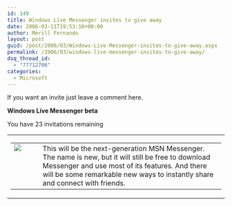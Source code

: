 ```yaml
---
id: 149
title: Windows Live Messenger invites to give away
date: 2006-03-11T19:53:10+00:00
author: Merill Fernando
layout: post
guid: /post/2006/03/Windows-Live-Messenger-invites-to-give-away.aspx
permalink: /2006/03/windows-live-messenger-invites-to-give-away/
dsq_thread_id:
  - "77712706"
categories:
  - Microsoft
---
```

<p>If you want an invite just leave a comment here.</p>
<p><span class="TextBlockTitle"><strong>Windows Live Messenger beta</strong></span><span style="PADDING-TOP: 10px; HEIGHT: 146px"> </p>
<div><span class="TextBlockBold">You have 23 invitations remaining </span></div>
<p>
<table style="HEIGHT: 90%">
<tbody>
<tr>
<td><span>
<table>
<tbody>
<tr>
<td valign="top" width="50"><span class="LearnMore"><a href="http://ideas.live.com/programpage.aspx?versionId=0eccd94b-eb48-497c-8e60-c6313f7ebb73"><img src="http://ads.msn.com/ads/pronws/ideas/en/us/EN_Icon_messenger.gif" border="0" /> </a></span></td>
<td valign="top">
<div class="TextBlock">This will be the next-generation MSN Messenger. The name is new, but it will still be free to download Messenger and use most of its features. And there will be some remarkable new ways to instantly share and connect with friends.</div></td></tr></tbody></table></span></td></tr></tbody></table></span></p>